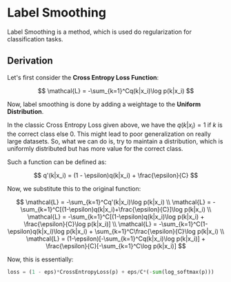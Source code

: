 # Label Smoothing 

Label Smoothing is a method, which is used do regularization for classification tasks.

## Derivation

Let's first consider the __Cross Entropy Loss Function__:

$$
\mathcal{L} = -\sum_{k=1}^Cq(k|x_i)\log p(k|x_i)
$$

Now, label smoothing is done by adding a weightage to the __Uniform Distribution__.

In the classic Cross Entropy Loss given above, we have the $q(k|x_i) = 1$ if $k$ is the correct class else 0. This might lead to poor generalization on really large datasets. So, what we can do is, try to maintain a distribution, which is uniformly distributed but has more value for the correct class. 

Such a function can be defined as:

$$
q'(k|x_i) = (1 - \epsilon)q(k|x_i) + \frac{\epsilon}{C}
$$

Now, we substitute this to the original function:

$$
\mathcal{L} = -\sum_{k=1}^Cq'(k|x_i)\log p(k|x_i) \\ 
\mathcal{L} = -\sum_{k=1}^C[(1-\epsilon)q(k|x_i)+\frac{\epsilon}{C}]\log p(k|x_i) \\
\mathcal{L} = -\sum_{k=1}^C[(1-\epsilon)q(k|x_i)\log p(k|x_i) + \frac{\epsilon}{C}\log p(k|x_i)] \\
\mathcal{L} = -\sum_{k=1}^C(1-\epsilon)q(k|x_i)\log p(k|x_i) + \sum_{k=1}^C\frac{\epsilon}{C}\log p(k|x_i) \\
\mathcal{L} = (1-\epsilon)[-\sum_{k=1}^Cq(k|x_i)\log p(k|x_i)] + \frac{\epsilon}{C}[-\sum_{k=1}^C\log p(k|x_i)]
$$

Now, this is essentially:

```python
loss = (1 - eps)*CrossEntropyLoss(p) + eps/C*(-sum(log_softmax(p)))
```